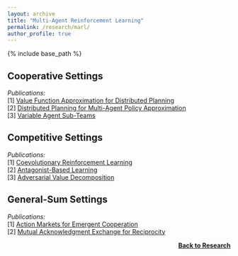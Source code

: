 ```yaml
---
layout: archive
title: "Multi-Agent Reinforcement Learning"
permalink: /research/marl/
author_profile: true
---
```


{% include base_path %}

## Cooperative Settings

*Publications:*  
[1] [Value Function Approximation for Distributed Planning](https://ifaamas.org/Proceedings/aamas2018/pdfs/p730.pdf)  
[2] [Distributed Planning for Multi-Agent Policy Approximation](https://arxiv.org/pdf/1901.08761.pdf)  
[3] [Variable Agent Sub-Teams](https://openreview.net/forum?id=hyJKKIhfxxT)  

## Competitive Settings

*Publications:*  
[1] [Coevolutionary Reinforcement Learning](https://thomyphan.github.io/files/2019-gecco.pdf)  
[2] [Antagonist-Based Learning](https://ifaamas.org/Proceedings/aamas2020/pdfs/p1055.pdf)  
[3] [Adversarial Value Decomposition](https://ojs.aaai.org/index.php/AAAI/article/view/17348)  

## General-Sum Settings

*Publications:*  
[1] [Action Markets for Emergent Cooperation](https://link.springer.com/chapter/10.1007/978-3-030-01421-6_24)  
[2] [Mutual Acknowledgment Exchange for Reciprocity](https://www.ifaamas.org/Proceedings/aamas2022/pdfs/p1047.pdf)  

<div style="float: right;">
    <a href="https://thomyphan.github.io/research/"><strong>Back to Research</strong></a>
</div>